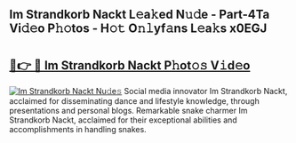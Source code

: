 ## Im Strandkorb Nackt L𝚎a𝚔ed N𝚞𝚍e - Part-4Ta Vi𝚍𝚎o P𝚑𝚘tos - H𝚘𝚝 O𝚗𝚕yf𝚊ns L𝚎a𝚔s x0EGJ

# <h2><a href="http://kfefgh.oniu.top/?m=Im+Strandkorb+Nackt">🔗👉 🔴 Im Strandkorb Nackt P𝚑ot𝚘𝚜 V𝚒d𝚎o</a></h2>

[![Im Strandkorb Nackt Nu𝚍e𝚜](https://i.imgur.com/0qMVB7G.gif)](http://kfefgh.oniu.top/?m=Im+Strandkorb+Nackt)
Social media innovator Im Strandkorb Nackt, acclaimed for disseminating dance and lifestyle knowledge, through presentations and personal blogs. Remarkable snake charmer Im Strandkorb Nackt, acclaimed for their exceptional abilities and accomplishments in handling snakes.  
